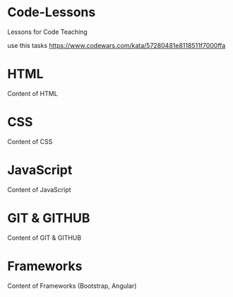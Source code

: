 # Code-Lessons
Lessons for Code Teaching

use this tasks https://www.codewars.com/kata/57280481e8118511f7000ffa

# HTML

Content of HTML

# CSS

Content of CSS

# JavaScript

Content of JavaScript

# GIT & GITHUB

Content of GIT & GITHUB

# Frameworks

Content of Frameworks (Bootstrap, Angular)
